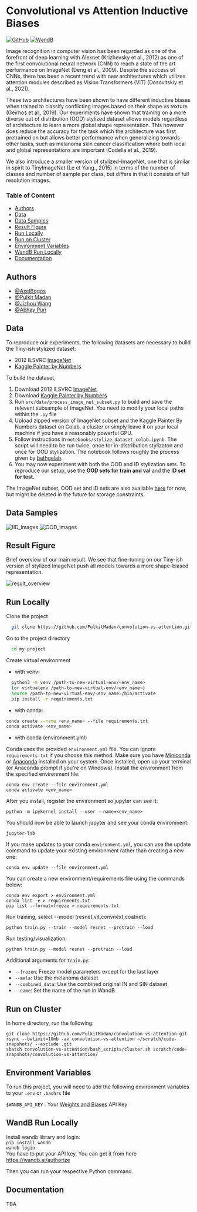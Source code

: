 
# Convolutional vs Attention Inductive Biases 
[![GitHub](https://img.shields.io/badge/Repo%20URL-GitHub-green)](https://github.com/PulkitMadan/convolution-vs-attention)
[![WandB](https://img.shields.io/badge/Experiment%20Tracking-W%26B-orange)](https://wandb.ai/ift6759-avengers/CNNs%20vs%20Transformers)

Image recognition in computer vision has been regarded as one of the forefront of deep learning with
Alexnet (Krizhevsky et al., 2012) as one of the first convolutional neural network (CNN) to reach
a state of the art performance on ImageNet (Deng et al., 2009). Despite the success of CNNs, there has
been a recent trend with new architectures which utilizes attention modules described as Vision Transformers (ViT)
(Dosovitskiy et al., 2021). 

These two architectures have been shown to have different inductive biases when trained to classify conflicting
images based on their shape vs texture (Geirhos et al., 2019). Our experiments have shown that training
on a more diverse out of distribution (OOD) stylized dataset allows models regardless of architecture to learn a more
global shape representation. This however does reduce the accuracy for the task which the architecture was first
pretrained on but allows better performance when generalizing towards other tasks, such as melanoma skin cancer
classification where both local and global representations are important (Codella et al., 2019).

We also introduce a smaller version of stylized-ImageNet, one that is similar in spirit to TinyImageNet (Le et Yang., 2015)
in terms of the number of classes and number of sample per class, but differs in that it consists of full resolution images.
### Table of Content
  - [Authors](#authors)
  - [Data](#data)
  - [Data Samples](#data-samples)
  - [Result Figure](#result-figure)
  - [Run Locally](#run-locally)
  - [Run on Cluster](#run-on-cluster)
  - [Environment Variables](#environment-variables)
  - [WandB Run Locally](#wandb-run-locally)
  - [Documentation](#documentation)

## Authors

- [@AxelBogos](https://www.github.com/AxelBogos)
- [@Pulkit Madan](https://www.github.com/PulkitMadan)
- [@Jizhou Wang](https://www.github.com/Jawing)
- [@Abhay Puri](https://www.github.com/abhaypuri)

## Data
To reproduce our experiments, the following datasets are necessary to build the Tiny-ish stylized dataset:
* 2012 ILSVRC [ImageNet](image-net.org)
* [Kaggle Painter by Numbers](https://www.kaggle.com/c/painter-by-numbers)

To build the dataset, 
1. Download 2012 ILSVRC [ImageNet](image-net.org)
2. Download [Kaggle Painter by Numbers](https://www.kaggle.com/c/painter-by-numbers)
3. Run `src/data/process_image_net_subset.py` to build and save the relevent subsample of ImageNet. You need to modify your local
paths within the `.py` file
4. Upload zipped version of ImageNet subset and the Kaggle Painter By Numbers dataset on Colab, a cluster or simply leave it
on your local machine if you have a reasonably powerful GPU.
5. Follow instructions in `notebooks/stylize_dataset_colab.ipynb`. The script will need to be run twice, once for in-distribution
stylizaton and once for OOD stylization. The notebook follows roughly the process given by [bethgelab](https://github.com/bethgelab/stylize-datasets).
6. You may now experiment with both the OOD and ID stylization sets. To reproduce our setup, use the **OOD sets for train and val**
and the **ID set for test**. 

The ImageNet subset, OOD set and ID sets are also available [here](https://drive.google.com/drive/folders/1_titTLm3vsYMnlKJWz-5ssohmsFF2Zbl?usp=sharing) for now, but might be deleted in the future for storage constraints.

## Data Samples

![IID_images](reports/figures/IID_images.png)
![OOD_images](reports/figures/OOD_images.png)

## Result Figure
Brief overview of our main result. We see that fine-tuning on our Tiny-ish version of stylized ImageNet push all
models towards a more shape-biased representation.

![result_overview](reports/figures/shape_bias_visualization.png)

## Run Locally

Clone the project

```bash
  git clone https://github.com/PulkitMadan/convolution-vs-attention.git
```

Go to the project directory

```bash
  cd my-project
```

Create virtual environment

* with venv:

```bash
  python3 -m venv /path-to-new-virtual-env/<env_name>
  (or virtualenv /path-to-new-virtual-env/<env_name>)
  source /path-to-new-virtual-env/<env_name>/bin/activate
  pip install -r requirements.txt
```

* with conda:

```bash
conda create --name <env_name> --file requirements.txt
conda activate <env_name>
```

* with conda (environment.yml)

Conda uses the provided `environment.yml` file. You can ignore `requirements.txt` if you choose this method. Make sure
you have [Miniconda](https://docs.conda.io/en/latest/miniconda.html)
or [Anaconda](https://www.anaconda.com/products/individual) installed on your system. Once installed, open up your
terminal (or Anaconda prompt if you're on Windows). Install the environment from the specified environment file:

    conda env create --file environment.yml
    conda activate <env_name>

After you install, register the environment so jupyter can see it:

    python -m ipykernel install --user --name=<env_name>

You should now be able to launch jupyter and see your conda environment:

    jupyter-lab

If you make updates to your conda `environment.yml`, you can use the update command to update your existing environment
rather than creating a new one:

    conda env update --file environment.yml    

You can create a new environment/requirements file using the commands below:

    conda env export > environment.yml
    conda list -e > requirements.txt
    pip list --format=freeze > requirements.txt

Run training, select --model (resnet,vit,convnext,coatnet):

    python train.py --train --model resnet --pretrain --load

Run testing/visualization:

    python train.py --model resnet --pretrain --load

Additional arguments for `train.py`:

* `--frozen`: Freeze model parameters except for the last layer
* `--mela`: Use the melanoma dataset
* `--combined_data`: Use the combined original IN and SIN dataset
* `--name`: Set the name of the run in WandB

## Run on Cluster

In home directory, run the following:

    git clone https://github.com/PulkitMadan/convolution-vs-attention.git
    rsync --bwlimit=10mb -av convolution-vs-attention ~/scratch/code-snapshots/ --exclude .git
    sbatch convolution-vs-attention/bash_scripts/cluster.sh scratch/code-snapshots/convolution-vs-attention/

## Environment Variables

To run this project, you will need to add the following environment variables to your `.env` or `.bashrc` file

`$WANDB_API_KEY` : Your [Weights and Biases](https://wandb.ai/home) API Key

## WandB Run Locally

Install wandb library and login: <br>
```pip install wandb``` <br>
```wandb login``` <br>
You have to put your API key. You can get it from here https://wandb.ai/authorize

Then you can run your respective Python command.

## Documentation

TBA

